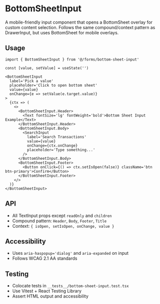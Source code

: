 # BottomSheetInput

A mobile-friendly input component that opens a BottomSheet overlay for custom content selection. Follows the same compound/context pattern as DrawerInput, but uses BottomSheet for mobile overlays.

## Usage

```tsx
import { BottomSheetInput } from '@/forms/bottom-sheet-input'

const [value, setValue] = useState('')

<BottomSheetInput
  label='Pick a value'
  placeholder='Click to open bottom sheet'
  value={value}
  onChange={e => setValue(e.target.value)}
>
  {ctx => (
    <>
      <BottomSheetInput.Header>
        <Text fontSize='lg' fontWeight='bold'>Bottom Sheet Input Example</Text>
      </BottomSheetInput.Header>
      <BottomSheetInput.Body>
        <SearchInput
          label='Search Transactions'
          value={value}
          onChange={ctx.onChange}
          placeholder='Type something...'
        />
      </BottomSheetInput.Body>
      <BottomSheetInput.Footer>
        <Button onClick={() => ctx.setIsOpen(false)} className='btn btn-primary'>Confirm</Button>
      </BottomSheetInput.Footer>
    </>
  )}
</BottomSheetInput>
```

## API

- All TextInput props except `readOnly` and `children`
- Compound pattern: `Header`, `Body`, `Footer`, `Title`
- Context: `{ isOpen, setIsOpen, onChange, value }`

## Accessibility

- Uses `aria-haspopup='dialog'` and `aria-expanded` on input
- Follows WCAG 2.1 AA standards

## Testing

- Colocate tests in `__tests__/bottom-sheet-input.test.tsx`
- Use Vitest + React Testing Library
- Assert HTML output and accessibility
